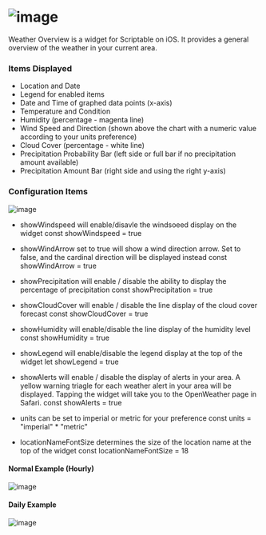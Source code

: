 # ![image](https://user-images.githubusercontent.com/50910610/130548611-ba07482a-f557-4fe6-9b6c-3cde56603625.png)

Weather Overview is a widget for Scriptable on iOS. It provides a general overview of the weather in your current area.

### Items Displayed
  * Location and Date
  * Legend for enabled items
  * Date and Time of graphed data points (x-axis)
  * Temperature and Condition
  * Humidity (percentage - magenta line)
  * Wind Speed and Direction (shown above the chart with a numeric value according to your units preference)
  * Cloud Cover (percentage - white line)
  * Precipitation Probability Bar (left side or full bar if no precipitation amount available)
  * Precipitation Amount Bar (right side and using the right y-axis)

### Configuration Items
![image](https://user-images.githubusercontent.com/50910610/130572152-b718a939-aa74-4980-9dbe-9e1335713a8a.jpeg)
  * showWindspeed will enable/disavle the windsoeed display on the widget
const showWindspeed = true

  * showWindArrow set to true will show a wind direction arrow. Set to false, and the cardinal direction will be displayed instead
const showWindArrow = true

  * showPrecipitation will enable / disable the ability to display the percentage of precipitation
const showPrecipitation = true

  * showCloudCover will enable / disable the line display of the cloud cover forecast
const showCloudCover = true

  * showHumidity will enable/disable the line display of the humidity level
const showHumidity = true

  * showLegend will enable/disable the legend display at the top of the widget
let showLegend = true

  * showAlerts will enable / disable the display of alerts in your area. A yellow warning triagle for each weather alert in your area will be displayed. Tapping the widget will take you to the OpenWeather page in Safari. 
const showAlerts = true

  * units can be set to imperial or metric for your preference
const units = "imperial"  * "metric"

  * locationNameFontSize determines the size of the location name at the top of the widget
const locationNameFontSize = 18


#### Normal Example (Hourly)
  ![image](https://user-images.githubusercontent.com/50910610/130523342-a5e88a5e-28b6-4fee-a70f-036f8cd5c728.jpeg)

#### Daily Example 
  ![image](https://user-images.githubusercontent.com/50910610/130523310-941f784a-9aa6-4d17-8e6a-a511d1f035d6.jpeg)

